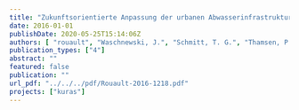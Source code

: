 ```yaml
---
title: "Zukunftsorientierte Anpassung der urbanen Abwasserinfrastruktur-Einzelmaßnahmen. Projekt KURAS, Schwerpunkt “Abwassersysteme”"
date: 2016-01-01
publishDate: 2020-05-25T15:14:06Z
authors: [ "rouault", "Waschnewski, J.", "Schmitt, T. G.", "Thamsen, P. U." ]
publication_types: ["4"]
abstract: ""
featured: false
publication: ""
url_pdf: "../../../pdf/Rouault-2016-1218.pdf"
projects: ["kuras"]
---
```


